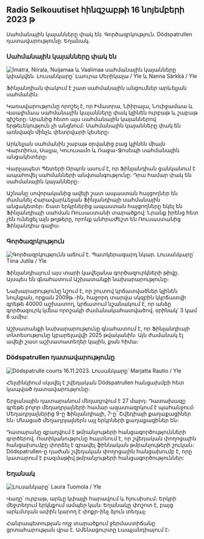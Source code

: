 ## Radio Selkouutiset հինգշաբթի 16 նոյեմբերի 2023 թ

Սահմանային կայանները փակ են. Գործազրկություն. Dödspatrullen դատավարությունը. Եղանակ.

### Սահմանային կայանները փակ են

![Imatra, Niirala, Nuijamaa և Vaalimaa սահմանային կայանները կփակվեն. Լուսանկարը՝ Լաուրա Մերիկալա / Yle և Nanna Särkkä / Yle](https://images.cdn.yle.fi/image/upload/c_crop,h_1215,w_2161,x_0,y_943/ar_1.777777777777777,cdn.yle.fi/image/upload/c_crop,h_1215,w_2161,x_0,y_943/ar_1.7777777777777_g1,cdn.yle.fi,/dpr_1.0/q_auto:eco/f_auto/fl_lossy/v1700138081/39-1201615655605bd910f3)

Ֆինլանդիան փակում է շատ սահմանային անցումներ արևելյան սահմանին։

Կառավարությունը որոշել է, որ Իմատրա, Նիիրալա, Նուիջամաա և Վաալիմաա սահմանային կայանները փակ կլինեն ուրբաթ և շաբաթ գիշերը։ Սրանից հետո այս սահմանային կայաններով երթեւեկություն չի անցնում։ Սահմանային կայանները փակ են առնվազն մինչև փետրվարի կեսերը։

Արևելյան սահմանին շաբաթ օրվանից բաց կլինեն միայն Վարտիուս, Սալլա, Կուուսամո և Ռաջա-Ջոսեպի սահմանային անցակետերը։

Վարչապետ Պետերի Օրպոն ասում է, որ Ֆինլանդիան ցանկանում է ապահովել սահմանների անվտանգությունը։ Դրա համար փակ են սահմանային կայանները։

Աշնանը սովորականից ավելի շատ ապաստան հայցողներ են ժամանել Հարավարևելյան Ֆինլանդիայի սահմանային անցակետեր։ Շատ երկրներից ապաստան հայցողները եկել են Ֆինլանդիայի սահման Ռուսաստանի տարածքով: Նրանք իրենց հետ չեն ունեցել այն թղթերը, որոնք անհրաժեշտ են Ռուսաստանից Ֆինլանդիա գալիս։

### Գործազրկություն

![Գործազրկությունն աճում է. Պատկերազարդ նկար. Լուսանկարը՝ Tiina Jutila / Yle](https://images.cdn.yle.fi/image/upload/c_crop,h_3007,w_5346,x_0,y_409/ar_1.7777777777777777,c_fill,g_faces,h_120,h_120q_auto:eco/f_auto/fl_lossy/v1636455286/39-7675556012f34491801)

Ֆինլանդիայում այս տարի կավելանա գործազուրկների թիվը. Այսպես են գնահատում Աշխատանքի նախարարությունը։

Նախարարությունը նշում է, որ շուտով կրճատվածներ կլինեն նույնքան, որքան 2009թ.-ին, հաջորդ տարվա սկզբին կկրճատվի գրեթե 40000 աշխատող, կրճատում նշանակում է, որ անձը գործազուրկ կմնա որոշակի ժամանակահատվածով. օրինակ՝ 3 կամ 6 ամիս:

Աշխատանքի նախարարությունը գնահատում է, որ Ֆինլանդիայի տնտեսությունը կբարելավվի 2025 թվականին։ Այն ժամանակ էլ ավելի շատ աշխատատեղեր կային, քան հիմա։

### Dödspatrullen դատավարությունը

![Dödspatrulle courts 16.11.2023. Լուսանկարը՝ Marjatta Rautio / Yle](https://images.cdn.yle.fi/image/upload/c_crop,h_2295,w_4080,x_0,y_278/ar_1.777777777777777,c_fill,g_50,w_201,h_1q_auto:eco/f_auto/fl_lossy/v1700137634/39-12015276555f550196e3)

Հելսինկիում սկսվել է շվեդական Dödspatrullen հանցախմբի հետ կապված դատավարությունը։

Շրջանային դատարանում մեղադրվում է 27 մարդ։ Դատախազը գրեթե բոլոր մեղադրյալների համար ազատազրկում է պահանջում։ Մեղադրյալներից 9-ը Ֆինլանդիայի, 7-ը՝ Շվեդիայի քաղաքացիներ են։ Մնացած մեղադրյալներն այլ երկրների քաղաքացիներ են։

Դատարանը զբաղվում է թմրանյութերի հանցագործությունների գործերով. Ոստիկանությունը հայտնում է, որ շվեդական փողոցային հանցախումբը փորձել է գրավել ֆիննական թմրանյութերի շուկան։ Dödspatrullen-ը դաժան շվեդական փողոցային հանցախումբ է, որը կատարում է բազմաթիվ թմրանյութերի հանցագործություններ:

### Եղանակ

![ Լուսանկարը՝ Laura Tuomola / Yle](https://images.cdn.yle.fi/image/upload/c_crop,h_1080,w_1919,x_0,y_0/ar_1.7777777777777777,c_fill,g_50,h_1070/q_auto:eco/f_auto/fl_lossy/v1700136474/39-1201617655606029adf4)

Վաղը՝ ուրբաթ, արևը կփայլի հարավում և հյուսիսում։ Երկրի մեջտեղում երկնքում ամպեր կան։ Եղանակը փոշոտ է, բայց արևմտյան ափին կարող է փոքր-ինչ ձյուն տեղալ։

Հանրապետության ողջ տարածքում ջերմաստիճանը ցրտահարության վրա է. Ամենացուրտը Լապլանդիայում է։